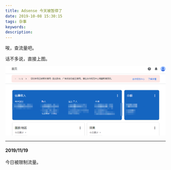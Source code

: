 ```yaml
---
title: Adsense 今天被暂停了
date: 2019-10-08 15:30:15
tags: 杂事
keywords:
description:
---
```


唉，查流量吧。



<!--more-->



话不多说，直接上图。

![暂停](/images/service_suspended.png)

<hr>

#### 2019/11/19 

今日被限制流量。

